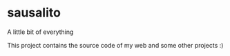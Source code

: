 # sausalito
A little bit of everything

This project contains the source code of my web and some other projects :)
